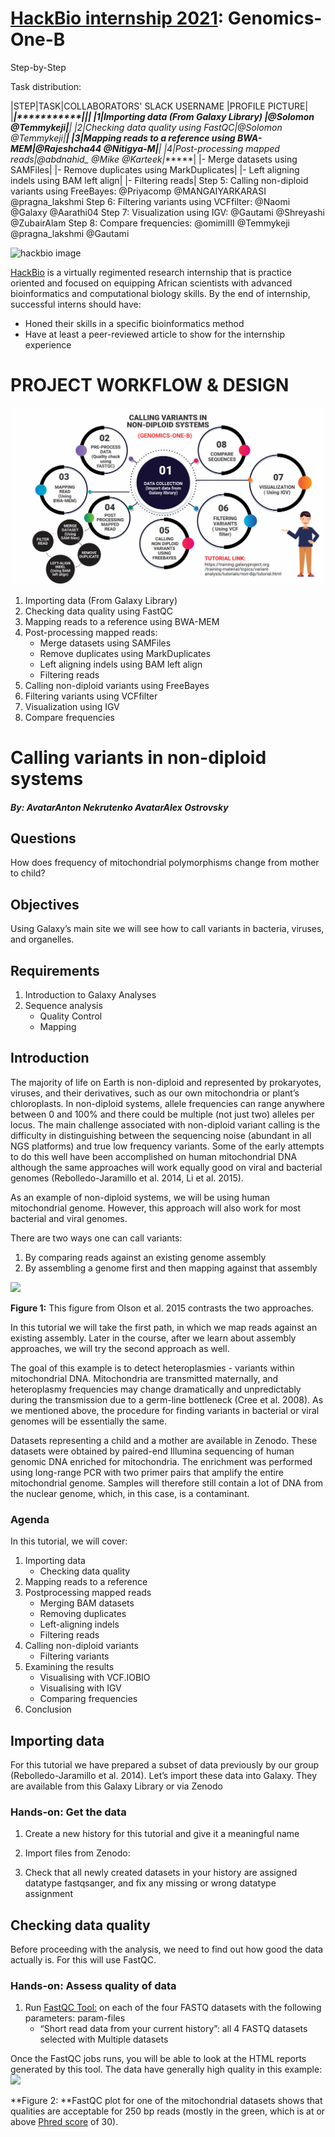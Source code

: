 # [HackBio internship 2021](https://thehackbio.com/): Genomics-One-B
Step-by-Step 


Task distribution:

|STEP|TASK|COLLABORATORS' SLACK USERNAME |PROFILE PICTURE|
|*******|***********|****************|****************|
|1|Importing data (From Galaxy Library) |@Solomon @Temmykeji|******|
|2|Checking data quality using FastQC|@Solomon @Temmykeji|******|
|3|Mapping reads to a reference using BWA-MEM|@Rajeshcha44 @Nitigya-M|******|
|4|Post-processing mapped reads|@abdnahid_ @Mike @Karteek|******|
            |- Merge datasets using SAMFiles|
            |- Remove duplicates using MarkDuplicates|
            |- Left aligning indels using BAM left align|
           |- Filtering reads|
Step 5: Calling non-diploid variants using FreeBayes: @Priyacomp @MANGAIYARKARASI @pragna_lakshmi
Step 6: Filtering variants using VCFfilter: @Naomi @Galaxy @Aarathi04
Step 7: Visualization using IGV: @Gautami @Shreyashi @ZubairAlam
Step 8: Compare frequencies: @omimiIII @Temmykeji @pragna_lakshmi @Gautami

![hackbio image](https://media-exp1.licdn.com/dms/image/C561BAQHKcVQGbcedOA/company-background_10000/0/1598491473588?e=2159024400&v=beta&t=rxECjvQ_YSc28Dn0n9YOtDoFFmvXjatRiqc__C2mpU0)

[HackBio](https://thehackbio.com/) is a virtually regimented research internship that is practice oriented and focused on equipping African scientists with advanced bioinformatics and computational biology skills. By the end of internship, successful interns should have:
- Honed their skills in a specific bioinformatics method
- Have at least a peer-reviewed article to show for the internship experience

# PROJECT WORKFLOW & DESIGN
![hackbio ads](https://github.com/HackBio-Genomics-One-B/Genomics-One-B/blob/main/PROJECT%20DESIGN%20(GENOMICS%201B).png?raw=true)

1. Importing data (From Galaxy Library)
2. Checking data quality using FastQC
3. Mapping reads to a reference using BWA-MEM
4. Post-processing mapped reads:
      - Merge datasets using SAMFiles
      - Remove duplicates using MarkDuplicates
      - Left aligning indels using BAM left align
      - Filtering reads 
5. Calling non-diploid variants using FreeBayes
6. Filtering variants using VCFfilter
7. Visualization using IGV
8. Compare frequencies



# Calling variants in non-diploid systems
#### _By: AvatarAnton Nekrutenko AvatarAlex Ostrovsky_

## Questions
How does frequency of mitochondrial polymorphisms change from mother to child?

## Objectives
Using Galaxy’s main site we will see how to call variants in bacteria, viruses, and organelles.

## Requirements
1. Introduction to Galaxy Analyses
2. Sequence analysis
      - Quality Control
      - Mapping

## Introduction
The majority of life on Earth is non-diploid and represented by prokaryotes, viruses, and their derivatives, such as our own mitochondria or plant’s chloroplasts. In non-diploid systems, allele frequencies can range anywhere between 0 and 100% and there could be multiple (not just two) alleles per locus. The main challenge associated with non-diploid variant calling is the difficulty in distinguishing between the sequencing noise (abundant in all NGS platforms) and true low frequency variants. Some of the early attempts to do this well have been accomplished on human mitochondrial DNA although the same approaches will work equally good on viral and bacterial genomes (Rebolledo-Jaramillo et al. 2014, Li et al. 2015).

As an example of non-diploid systems, we will be using human mitochondrial genome. However, this approach will also work for most bacterial and viral genomes.

There are two ways one can call variants:
1. By comparing reads against an existing genome assembly
2. By assembling a genome first and then mapping against that assembly



![](https://training.galaxyproject.org/training-material/topics/variant-analysis/images/ref_vs_assembly.jpg)

**Figure 1:** This figure from Olson et al. 2015 contrasts the two approaches.

In this tutorial we will take the first path, in which we map reads against an existing assembly. Later in the course, after we learn about assembly approaches, we will try the second approach as well.

The goal of this example is to detect heteroplasmies - variants within mitochondrial DNA. Mitochondria are transmitted maternally, and heteroplasmy frequencies may change dramatically and unpredictably during the transmission due to a germ-line bottleneck (Cree et al. 2008). As we mentioned above, the procedure for finding variants in bacterial or viral genomes will be essentially the same.

Datasets representing a child and a mother are available in Zenodo. These datasets were obtained by paired-end Illumina sequencing of human genomic DNA enriched for mitochondria. The enrichment was performed using long-range PCR with two primer pairs that amplify the entire mitochondrial genome. Samples will therefore still contain a lot of DNA from the nuclear genome, which, in this case, is a contaminant.

### Agenda
In this tutorial, we will cover:

1. Importing data
      - Checking data quality
2. Mapping reads to a reference
3. Postprocessing mapped reads
      - Merging BAM datasets
      - Removing duplicates
      - Left-aligning indels
      - Filtering reads
4. Calling non-diploid variants
      - Filtering variants
5. Examining the results
      - Visualising with VCF.IOBIO
      - Visualising with IGV
      - Comparing frequencies
6. Conclusion

## Importing data
For this tutorial we have prepared a subset of data previously by our group (Rebolledo-Jaramillo et al. 2014). Let’s import these data into Galaxy. They are available from this Galaxy Library or via Zenodo

### Hands-on: Get the data
1. Create a new history for this tutorial and give it a meaningful name
2. Import files from Zenodo:
[](https://zenodo.org/record/1251112/files/raw_child-ds-1.fq)
[](https://zenodo.org/record/1251112/files/raw_child-ds-2.fq)
[](https://zenodo.org/record/1251112/files/raw_mother-ds-1.fq)
[](https://zenodo.org/record/1251112/files/raw_mother-ds-2.fq)

3. Check that all newly created datasets in your history are assigned datatype fastqsanger, and fix any missing or wrong datatype assignment

## Checking data quality
Before proceeding with the analysis, we need to find out how good the data actually is. For this will use FastQC.

### Hands-on: Assess quality of data
1. Run [FastQC Tool:](toolshed.g2.bx.psu.edu/repos/devteam/fastqc/fastqc/0.72+galaxy1) on each of the four FASTQ datasets with the following parameters:
param-files 
      - “Short read data from your current history”: all 4 FASTQ datasets selected with Multiple datasets


Once the FastQC jobs runs, you will be able to look at the HTML reports generated by this tool. The data have generally high quality in this example:
![](https://drive.google.com/drive/folders/1oeJ6eVhpZ_Dj-hbW3l2F1kdL69TrlP-f)


**Figure 2: **FastQC plot for one of the mitochondrial datasets shows that qualities are acceptable for 250 bp reads (mostly in the green, which is at or above [Phred score](https://en.wikipedia.org/wiki/Phred_quality_score) of 30).

